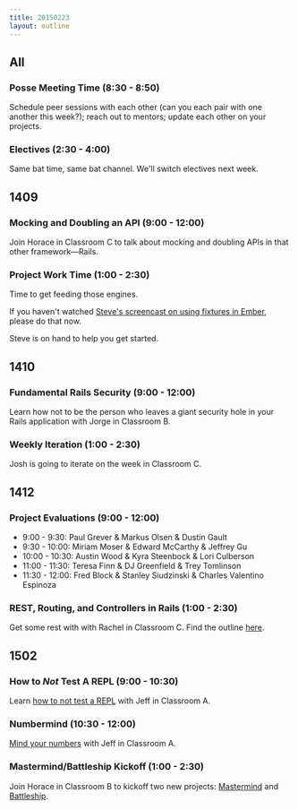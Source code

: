 ```yaml
---
title: 20150223
layout: outline
---
```


## All

### Posse Meeting Time (8:30 - 8:50)

Schedule peer sessions with each other (can you each pair with one another this week?); reach out to mentors; update each other on your projects.

### Electives (2:30 - 4:00)

Same bat time, same bat channel. We'll switch electives next week.

## 1409

### Mocking and Doubling an API (9:00 - 12:00)

Join Horace in Classroom C to talk about mocking and doubling APIs in that other framework—Rails.

### Project Work Time (1:00 - 2:30)

Time to get feeding those engines.

If you haven't watched [Steve's screencast on using fixtures in Ember][fx], please do that now.

Steve is on hand to help you get started.

[fx]: https://vimeo.com/120318565

## 1410

### Fundamental Rails Security (9:00 - 12:00)

Learn how not to be the person who leaves a giant security hole in your Rails application with Jorge in Classroom B.

### Weekly Iteration (1:00 - 2:30)

Josh is going to iterate on the week in Classroom C.

## 1412

### Project Evaluations (9:00 - 12:00)

* 9:00 - 9:30: Paul Grever & Markus Olsen & Dustin Gault
* 9:30 - 10:00: Miriam Moser & Edward McCarthy & Jeffrey Gu
* 10:00 - 10:30: Austin Wood & Kyra Steenbock & Lori Culberson
* 11:00 - 11:30: Teresa Finn & DJ Greenfield & Trey Tomlinson
* 11:30 - 12:00: Fred Block & Stanley Siudzinski & Charles Valentino Espinoza

### REST, Routing, and Controllers in Rails (1:00 - 2:30)

Get some rest with with Rachel in Classroom C. Find the outline [here](https://github.com/turingschool/lesson_plans/blob/master/ruby_02-web_applications_with_ruby/rest_routing_and_controllers_in_rails.markdown).

## 1502

### How to _Not_ Test A REPL (9:00 - 10:30)

Learn [how to not test a REPL](https://github.com/turingschool/lesson_plans/blob/master/ruby_01-object_oriented_programming_with_ruby/not_testing_a_repl.markdown) with Jeff in Classroom A.

### Numbermind (10:30 - 12:00)

[Mind your numbers](https://github.com/turingschool-examples/numberguesser) with Jeff in Classroom A.

### Mastermind/Battleship Kickoff (1:00 - 2:30)

Join Horace in Classroom B to kickoff two new projects: [Mastermind][mm] and [Battleship][bs].

[mm]: http://tutorials.jumpstartlab.com/projects/mastermind.html
[bs]: http://tutorials.jumpstartlab.com/projects/battleship.html

